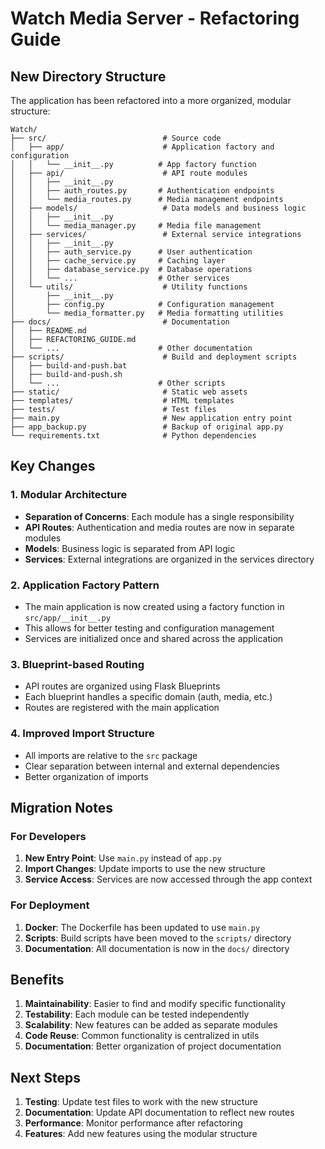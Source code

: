 # Watch Media Server - Refactoring Guide

## New Directory Structure

The application has been refactored into a more organized, modular structure:

```
Watch/
├── src/                          # Source code
│   ├── app/                      # Application factory and configuration
│   │   └── __init__.py          # App factory function
│   ├── api/                      # API route modules
│   │   ├── __init__.py
│   │   ├── auth_routes.py       # Authentication endpoints
│   │   └── media_routes.py      # Media management endpoints
│   ├── models/                   # Data models and business logic
│   │   ├── __init__.py
│   │   └── media_manager.py     # Media file management
│   ├── services/                 # External service integrations
│   │   ├── __init__.py
│   │   ├── auth_service.py      # User authentication
│   │   ├── cache_service.py     # Caching layer
│   │   ├── database_service.py  # Database operations
│   │   └── ...                  # Other services
│   └── utils/                    # Utility functions
│       ├── __init__.py
│       ├── config.py            # Configuration management
│       └── media_formatter.py   # Media formatting utilities
├── docs/                         # Documentation
│   ├── README.md
│   ├── REFACTORING_GUIDE.md
│   └── ...                      # Other documentation
├── scripts/                      # Build and deployment scripts
│   ├── build-and-push.bat
│   ├── build-and-push.sh
│   └── ...                      # Other scripts
├── static/                       # Static web assets
├── templates/                    # HTML templates
├── tests/                        # Test files
├── main.py                       # New application entry point
├── app_backup.py                 # Backup of original app.py
└── requirements.txt              # Python dependencies
```

## Key Changes

### 1. Modular Architecture
- **Separation of Concerns**: Each module has a single responsibility
- **API Routes**: Authentication and media routes are now in separate modules
- **Models**: Business logic is separated from API logic
- **Services**: External integrations are organized in the services directory

### 2. Application Factory Pattern
- The main application is now created using a factory function in `src/app/__init__.py`
- This allows for better testing and configuration management
- Services are initialized once and shared across the application

### 3. Blueprint-based Routing
- API routes are organized using Flask Blueprints
- Each blueprint handles a specific domain (auth, media, etc.)
- Routes are registered with the main application

### 4. Improved Import Structure
- All imports are relative to the `src` package
- Clear separation between internal and external dependencies
- Better organization of imports

## Migration Notes

### For Developers
1. **New Entry Point**: Use `main.py` instead of `app.py`
2. **Import Changes**: Update imports to use the new structure
3. **Service Access**: Services are now accessed through the app context

### For Deployment
1. **Docker**: The Dockerfile has been updated to use `main.py`
2. **Scripts**: Build scripts have been moved to the `scripts/` directory
3. **Documentation**: All documentation is now in the `docs/` directory

## Benefits

1. **Maintainability**: Easier to find and modify specific functionality
2. **Testability**: Each module can be tested independently
3. **Scalability**: New features can be added as separate modules
4. **Code Reuse**: Common functionality is centralized in utils
5. **Documentation**: Better organization of project documentation

## Next Steps

1. **Testing**: Update test files to work with the new structure
2. **Documentation**: Update API documentation to reflect new routes
3. **Performance**: Monitor performance after refactoring
4. **Features**: Add new features using the modular structure
